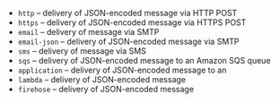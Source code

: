 -   `http` – delivery of JSON-encoded message via HTTP POST
-   `https` – delivery of JSON-encoded message via HTTPS POST
-   `email` – delivery of message via SMTP
-   `email-json` – delivery of JSON-encoded message via SMTP
-   `sms` – delivery of message via SMS
-   `sqs` – delivery of JSON-encoded message to an Amazon SQS queue
-   `application` – delivery of JSON-encoded message to an
-   `lambda` – delivery of JSON-encoded message 
-   `firehose` – delivery of JSON-encoded message